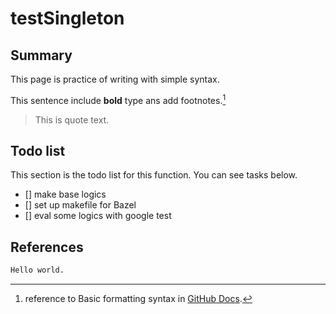 # testSingleton
## Summary
This page is practice of writing with simple syntax.

This sentence include **bold** type ans add footnotes.[^1]

> This is quote text.

## Todo list
This section is the todo list for this function.
You can see tasks below.

- [] make base logics
- [] set up makefile for Bazel
- [] eval some logics with google test

## References
[^1]: reference to Basic formatting syntax in [GitHub Docs](https://docs.github.com/ja/get-started/writing-on-github/getting-started-with-writing-and-formatting-on-github/basic-writing-and-formatting-syntax#footnotes).

```python:test.py
Hello world.
```
